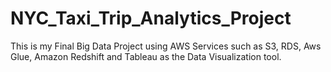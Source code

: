 # NYC_Taxi_Trip_Analytics_Project
This is my Final Big Data Project using AWS Services such as S3, RDS, Aws Glue, Amazon Redshift and Tableau as the Data Visualization tool.
